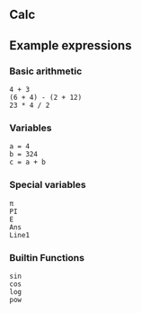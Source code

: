 ## Calc

## Example expressions

### Basic arithmetic

```
4 + 3
(6 + 4) - (2 + 12)
23 * 4 / 2
```

### Variables

```
a = 4
b = 324
c = a + b
```

### Special variables

```
π
PI
E
Ans
Line1
```

### Builtin Functions

```
sin
cos
log
pow
```
